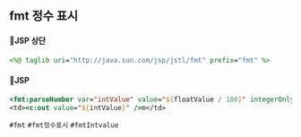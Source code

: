 ## fmt 정수 표시


#### 📌JSP 상단
```jsp
<%@ taglib uri="http://java.sun.com/jsp/jstl/fmt" prefix="fmt" %>
```

#### 📌JSP
```jsp
<fmt:parseNumber var="intValue" value="${floatValue / 100}" integerOnly="true" />
<td><c:out value="${intValue}" />m</td>
```

`#fmt` `#fmt정수표시` `#fmtIntvalue`
